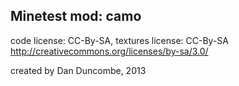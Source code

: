 Minetest mod: camo
-----------------------------

code license: CC-By-SA, textures license: CC-By-SA
http://creativecommons.org/licenses/by-sa/3.0/

created by Dan Duncombe, 2013

